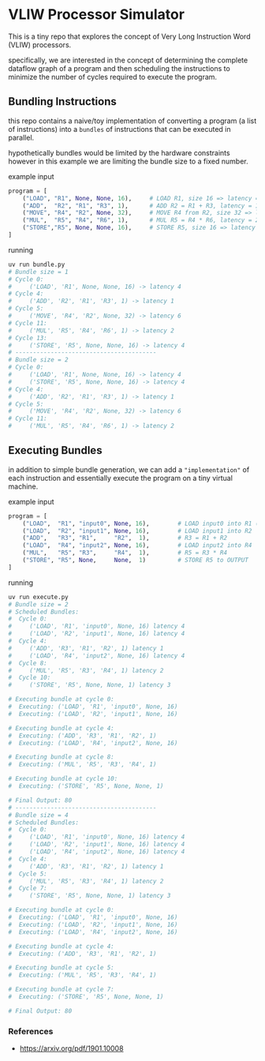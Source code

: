 # VLIW Processor Simulator

This is a tiny repo that explores the concept of Very Long Instruction Word (VLIW) processors.  

specifically, we are interested in the concept of determining the complete dataflow graph of a program and then scheduling the instructions to minimize the number of cycles required to execute the program.

## Bundling Instructions

this repo contains a naive/toy implementation of converting a program (a list of instructions) into a `bundles` of instructions that can be executed in parallel. 

hypothetically bundles would be limited by the hardware constraints however in this example we are limiting the bundle size to a fixed number.

example input

```python
program = [
    ("LOAD", "R1", None, None, 16),     # LOAD R1, size 16 => latency = 3 + (16//10)=4 cycles.
    ("ADD",  "R2", "R1", "R3", 1),      # ADD R2 = R1 + R3, latency = 1 cycle.
    ("MOVE", "R4", "R2", None, 32),     # MOVE R4 from R2, size 32 => latency = 3 + (32//10)=6 cycles.
    ("MUL",  "R5", "R4", "R6", 1),      # MUL R5 = R4 * R6, latency = 2 cycles.
    ("STORE","R5", None, None, 16),     # STORE R5, size 16 => latency = 3 + 1 = 4 cycles.
]
```

running

```bash
uv run bundle.py
# Bundle size = 1
# Cycle 0:
#     ('LOAD', 'R1', None, None, 16) -> latency 4
# Cycle 4:
#     ('ADD', 'R2', 'R1', 'R3', 1) -> latency 1
# Cycle 5:
#     ('MOVE', 'R4', 'R2', None, 32) -> latency 6
# Cycle 11:
#     ('MUL', 'R5', 'R4', 'R6', 1) -> latency 2
# Cycle 13:
#     ('STORE', 'R5', None, None, 16) -> latency 4
# ----------------------------------------
# Bundle size = 2
# Cycle 0:
#     ('LOAD', 'R1', None, None, 16) -> latency 4
#     ('STORE', 'R5', None, None, 16) -> latency 4
# Cycle 4:
#     ('ADD', 'R2', 'R1', 'R3', 1) -> latency 1
# Cycle 5:
#     ('MOVE', 'R4', 'R2', None, 32) -> latency 6
# Cycle 11:
#     ('MUL', 'R5', 'R4', 'R6', 1) -> latency 2
```

## Executing Bundles

in addition to simple bundle generation, we can add a `"implementation"` of each instruction and essentially execute the program on a tiny virtual machine.

example input

```python
program = [
    ("LOAD",  "R1", "input0", None, 16),        # LOAD input0 into R1 (latency ~3+1)
    ("LOAD",  "R2", "input1", None, 16),        # LOAD input1 into R2
    ("ADD",   "R3", "R1",     "R2",  1),        # R3 = R1 + R2
    ("LOAD",  "R4", "input2", None, 16),        # LOAD input2 into R4
    ("MUL",   "R5", "R3",     "R4",  1),        # R5 = R3 * R4
    ("STORE", "R5", None,     None,  1)         # STORE R5 to OUTPUT
]
```

running

```bash
uv run execute.py
# Bundle size = 2
# Scheduled Bundles:
#  Cycle 0:
#     ('LOAD', 'R1', 'input0', None, 16) latency 4
#     ('LOAD', 'R2', 'input1', None, 16) latency 4
#  Cycle 4:
#     ('ADD', 'R3', 'R1', 'R2', 1) latency 1
#     ('LOAD', 'R4', 'input2', None, 16) latency 4
#  Cycle 8:
#     ('MUL', 'R5', 'R3', 'R4', 1) latency 2
#  Cycle 10:
#     ('STORE', 'R5', None, None, 1) latency 3

# Executing bundle at cycle 0:
#  Executing: ('LOAD', 'R1', 'input0', None, 16)
#  Executing: ('LOAD', 'R2', 'input1', None, 16)

# Executing bundle at cycle 4:
#  Executing: ('ADD', 'R3', 'R1', 'R2', 1)
#  Executing: ('LOAD', 'R4', 'input2', None, 16)

# Executing bundle at cycle 8:
#  Executing: ('MUL', 'R5', 'R3', 'R4', 1)

# Executing bundle at cycle 10:
#  Executing: ('STORE', 'R5', None, None, 1)

# Final Output: 80
# ----------------------------------------
# Bundle size = 4
# Scheduled Bundles:
#  Cycle 0:
#     ('LOAD', 'R1', 'input0', None, 16) latency 4
#     ('LOAD', 'R2', 'input1', None, 16) latency 4
#     ('LOAD', 'R4', 'input2', None, 16) latency 4
#  Cycle 4:
#     ('ADD', 'R3', 'R1', 'R2', 1) latency 1
#  Cycle 5:
#     ('MUL', 'R5', 'R3', 'R4', 1) latency 2
#  Cycle 7:
#     ('STORE', 'R5', None, None, 1) latency 3

# Executing bundle at cycle 0:
#  Executing: ('LOAD', 'R1', 'input0', None, 16)
#  Executing: ('LOAD', 'R2', 'input1', None, 16)
#  Executing: ('LOAD', 'R4', 'input2', None, 16)

# Executing bundle at cycle 4:
#  Executing: ('ADD', 'R3', 'R1', 'R2', 1)

# Executing bundle at cycle 5:
#  Executing: ('MUL', 'R5', 'R3', 'R4', 1)

# Executing bundle at cycle 7:
#  Executing: ('STORE', 'R5', None, None, 1)

# Final Output: 80
```

### References

- <https://arxiv.org/pdf/1901.10008>

